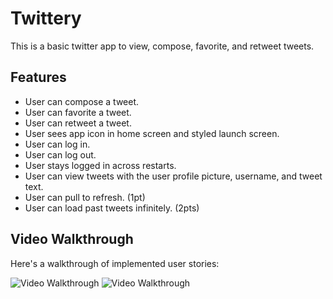 # Twittery

This is a basic twitter app to view, compose, favorite, and retweet tweets.

## Features
- User can compose a tweet. 
- User can favorite a tweet. 
- User can retweet a tweet. 
- User sees app icon in home screen and styled launch screen.
- User can log in. 
- User can log out.
- User stays logged in across restarts. 
- User can view tweets with the user profile picture, username, and tweet text. 
- User can pull to refresh. (1pt)
- User can load past tweets infinitely. (2pts)

## Video Walkthrough

Here's a walkthrough of implemented user stories:

<img src='http://g.recordit.co/LMN41U9ZRT.gif' title='Video Walkthrough' width='' alt='Video Walkthrough' />

<img src='http://g.recordit.co/5R3AB6KomY.gif' width='' alt='Video Walkthrough' />

